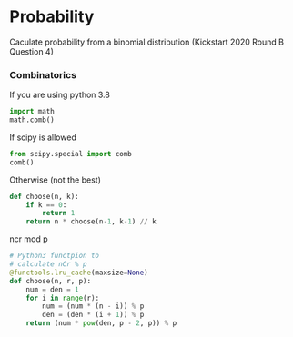 # Probability



Caculate probability from a binomial distribution (Kickstart 2020 Round B Question 4)





### Combinatorics

If you are using python 3.8

```python
import math
math.comb()
```

If scipy is allowed

```python
from scipy.special import comb
comb()
```

Otherwise (not the best)

```python
def choose(n, k):
    if k == 0:
        return 1
    return n * choose(n-1, k-1) // k
```

ncr mod p

```python
# Python3 functpion to 
# calculate nCr % p
@functools.lru_cache(maxsize=None)
def choose(n, r, p):
    num = den = 1
    for i in range(r):
        num = (num * (n - i)) % p
        den = (den * (i + 1)) % p
    return (num * pow(den, p - 2, p)) % p
```



